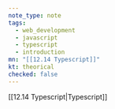 ```yaml
---
note_type: note
tags:
  - web_development
  - javascript
  - typescript
  - introduction
mn: "[[12.14 Typescript]]"
kt: theorical
checked: false
---
```

[[12.14 Typescript|Typescript]]




